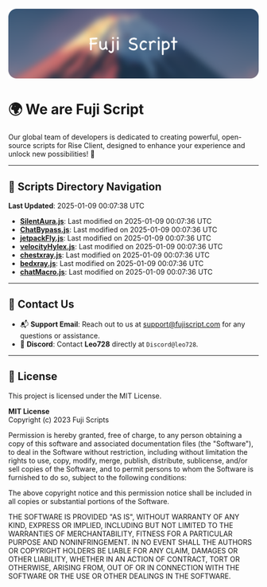 ![Banner](.github/b.webp)

# 🌍 **We are Fuji Script**

Our global team of developers is dedicated to creating powerful, open-source scripts for Rise Client, designed to enhance your experience and unlock new possibilities! 🌟

---
<!-- SCRIPTS_NAVIGATION_START -->
## 📂 **Scripts Directory Navigation**

**Last Updated**: 2025-01-09 00:07:38 UTC

- **[SilentAura.js](scripts/SilentAura.js)**: Last modified on 2025-01-09 00:07:36 UTC
- **[ChatBypass.js](scripts/ChatBypass.js)**: Last modified on 2025-01-09 00:07:36 UTC
- **[jetpackFly.js](scripts/jetpackFly.js)**: Last modified on 2025-01-09 00:07:36 UTC
- **[velocityHylex.js](scripts/velocityHylex.js)**: Last modified on 2025-01-09 00:07:36 UTC
- **[chestxray.js](scripts/chestxray.js)**: Last modified on 2025-01-09 00:07:36 UTC
- **[bedxray.js](scripts/bedxray.js)**: Last modified on 2025-01-09 00:07:36 UTC
- **[chatMacro.js](scripts/chatMacro.js)**: Last modified on 2025-01-09 00:07:36 UTC

<!-- SCRIPTS_NAVIGATION_END -->

---

## 💬 **Contact Us**  
- 📬 **Support Email**: Reach out to us at [support@fujiscript.com](mailto:support@fujiscript.com) for any questions or assistance.  
- 💬 **Discord**: Contact **Leo728** directly at `Discord@leo728`.

---

## 📜 **License**

This project is licensed under the MIT License.  

**MIT License**  
Copyright (c) 2023 Fuji Scripts  

Permission is hereby granted, free of charge, to any person obtaining a copy of this software and associated documentation files (the "Software"), to deal in the Software without restriction, including without limitation the rights to use, copy, modify, merge, publish, distribute, sublicense, and/or sell copies of the Software, and to permit persons to whom the Software is furnished to do so, subject to the following conditions:  

The above copyright notice and this permission notice shall be included in all copies or substantial portions of the Software.  

THE SOFTWARE IS PROVIDED "AS IS", WITHOUT WARRANTY OF ANY KIND, EXPRESS OR IMPLIED, INCLUDING BUT NOT LIMITED TO THE WARRANTIES OF MERCHANTABILITY, FITNESS FOR A PARTICULAR PURPOSE AND NONINFRINGEMENT. IN NO EVENT SHALL THE AUTHORS OR COPYRIGHT HOLDERS BE LIABLE FOR ANY CLAIM, DAMAGES OR OTHER LIABILITY, WHETHER IN AN ACTION OF CONTRACT, TORT OR OTHERWISE, ARISING FROM, OUT OF OR IN CONNECTION WITH THE SOFTWARE OR THE USE OR OTHER DEALINGS IN THE SOFTWARE.  
